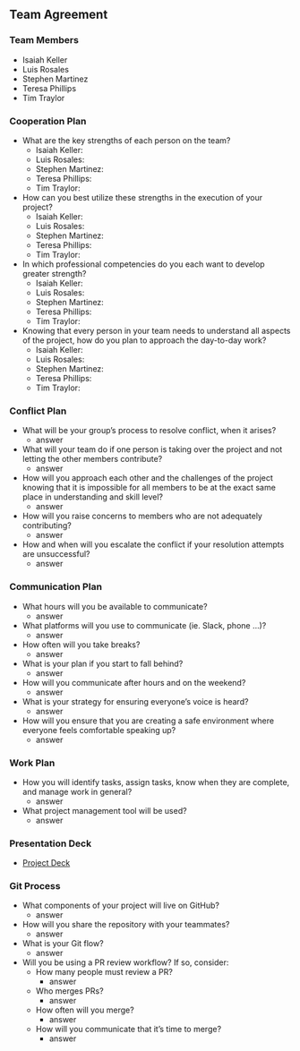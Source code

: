 ## Team Agreement

### Team Members

- Isaiah Keller
- Luis Rosales
- Stephen Martinez
- Teresa Phillips
- Tim Traylor

### Cooperation Plan

- What are the key strengths of each person on the team?
    - Isaiah Keller:
    - Luis Rosales:
    - Stephen Martinez:
    - Teresa Phillips:
    - Tim Traylor:
- How can you best utilize these strengths in the execution of your project?
    - Isaiah Keller:
    - Luis Rosales:
    - Stephen Martinez:
    - Teresa Phillips:
    - Tim Traylor:
- In which professional competencies do you each want to develop greater strength?
    - Isaiah Keller:
    - Luis Rosales:
    - Stephen Martinez:
    - Teresa Phillips:
    - Tim Traylor:
- Knowing that every person in your team needs to understand all aspects of the project, how do you plan to approach the day-to-day work?
    - Isaiah Keller:
    - Luis Rosales:
    - Stephen Martinez:
    - Teresa Phillips:
    - Tim Traylor:

### Conflict Plan

- What will be your group’s process to resolve conflict, when it arises?
    - answer
- What will your team do if one person is taking over the project and not letting the other members contribute?
    - answer
- How will you approach each other and the challenges of the project knowing that it is impossible for all members to be at the exact same place in understanding and skill level?
    - answer
- How will you raise concerns to members who are not adequately contributing?
    - answer
- How and when will you escalate the conflict if your resolution attempts are unsuccessful?
    - answer

### Communication Plan


- What hours will you be available to communicate?
    - answer
- What platforms will you use to communicate (ie. Slack, phone …)?
    - answer
- How often will you take breaks?
    - answer
- What is your plan if you start to fall behind?
    - answer
- How will you communicate after hours and on the weekend?
    - answer
- What is your strategy for ensuring everyone’s voice is heard?
    - answer
- How will you ensure that you are creating a safe environment where everyone feels comfortable speaking up?
    - answer

### Work Plan


- How you will identify tasks, assign tasks, know when they are complete, and manage work in general?
    - answer
- What project management tool will be used?
    - answer

### Presentation Deck

- [Project Deck](https://docs.google.com/presentation/d/1sjMvWgOLFNzgRsVHPoguDWuKrk0tR04XeYjH9Z0Gr2k/edit#slide=id.g2accd1c413_3_31)


### Git Process


- What components of your project will live on GitHub?
    - answer
- How will you share the repository with your teammates?
    - answer
- What is your Git flow?
    - answer
- Will you be using a PR review workflow? If so, consider:
    - How many people must review a PR?
        - answer
    - Who merges PRs?
        - answer
    - How often will you merge?
        - answer
    - How will you communicate that it’s time to merge?
        - answer






